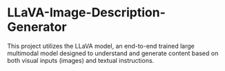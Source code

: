 # LLaVA-Image-Description-Generator
This project utilizes the LLaVA model, an end-to-end trained large multimodal model designed to understand and generate content based on both visual inputs (images) and textual instructions.
